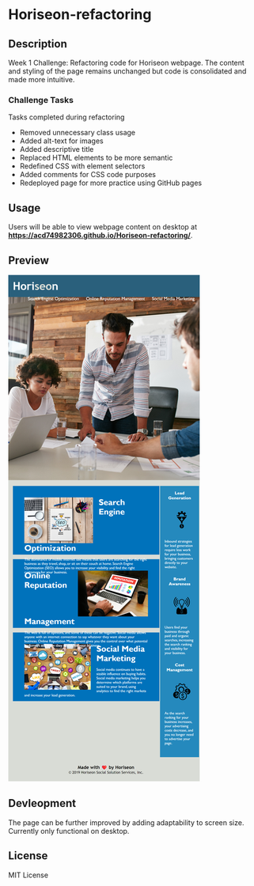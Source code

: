 # Horiseon-refactoring

## Description
Week 1 Challenge:  Refactoring code for Horiseon webpage. The content and styling of the page remains unchanged but code is consolidated and made more intuitive. 

### Challenge Tasks
Tasks completed during refactoring

* Removed unnecessary class usage
* Added alt-text for images
* Added descriptive title
* Replaced HTML elements to be more semantic
* Redefined CSS with element selectors
* Added comments for CSS code purposes
* Redeployed page for more practice using GitHub pages

## Usage
Users will be able to view webpage content on desktop at **https://acd74982306.github.io/Horiseon-refactoring/**.

## Preview
![Screenshot](127.0.0.1_5500_index.html.png)

## Devleopment
The page can be further improved by adding adaptability to screen size. Currently only functional on desktop.

## License
MIT License



